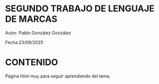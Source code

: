 # SEGUNDO TRABAJO DE LENGUAJE DE MARCAS

Autor: Pablo González González

Fecha:23/09/2025

# CONTENIDO
Página html muy para seguir aprendiendo del tema.

